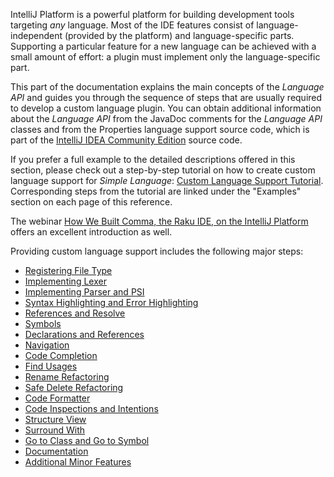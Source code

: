 [//]: # (title: Custom Language Support)

<!-- Copyright 2000-2020 JetBrains s.r.o. and other contributors. Use of this source code is governed by the Apache 2.0 license that can be found in the LICENSE file. -->

IntelliJ Platform is a powerful platform for building development tools targeting *any* language.
Most of the IDE features consist of language-independent (provided by the platform) and language-specific parts.
Supporting a particular feature for a new language can be achieved with a small amount of effort:
a plugin must implement only the language-specific part.

This part of the documentation explains the main concepts of the *Language API* and guides you through the sequence of steps that are usually required to develop a custom language plugin.
You can obtain additional information about the *Language API* from the JavaDoc comments for the *Language API* classes and from the Properties language support source code, which is part of the [IntelliJ IDEA Community Edition](https://github.com/JetBrains/intellij-community) source code.

If you prefer a full example to the detailed descriptions offered in this section, please check out a step-by-step tutorial on how to create custom language support for _Simple Language_:
[Custom Language Support Tutorial](custom_language_support_tutorial.md).
Corresponding steps from the tutorial are linked under the "Examples" section on each page of this reference.

The webinar [How We Built Comma, the Raku IDE, on the IntelliJ Platform](https://blog.jetbrains.com/platform/2020/01/webinar-recording-how-we-built-comma-the-raku-ide-on-the-intellij-platform/) offers an excellent introduction as well.

Providing custom language support includes the following major steps:

* [Registering File Type](registering_file_type.md)
* [Implementing Lexer](implementing_lexer.md)
* [Implementing Parser and PSI](implementing_parser_and_psi.md)
* [Syntax Highlighting and Error Highlighting](syntax_highlighting_and_error_highlighting.md)
* [References and Resolve](references_and_resolve.md)
* [Symbols](symbols.md)
* [Declarations and References](declarations_and_references.md)
* [Navigation](navigation.md)
* [Code Completion](code_completion.md)
* [Find Usages](find_usages.md)
* [Rename Refactoring](rename_refactoring.md)
* [Safe Delete Refactoring](safe_delete_refactoring.md)
* [Code Formatter](code_formatting.md)
* [Code Inspections and Intentions](code_inspections_and_intentions.md)
* [Structure View](structure_view.md)
* [Surround With](surround_with.md)
* [Go to Class and Go to Symbol](go_to_class_and_go_to_symbol.md)
* [Documentation](documentation.md)
* [Additional Minor Features](additional_minor_features.md)